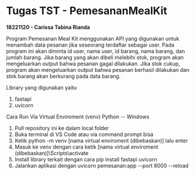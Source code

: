 # Tugas TST - PemesananMealKit
**18221120 - Carissa Tabina Rianda**

Program Pemesanan Meal Kit menggunakan API yang digunakan untuk menambah data pesanan jika seseorang terdaftar sebagai user. Pada program ini akan diminta id user, nama user, id barang, nama barang, dan jumlah barang. Jika barang yang akan dibeli melebihi stok, program akan mengeluarkan output bahwa pesanan gagal dilakukan. Jika stok cukup, program akan mengeluarkan output bahwa pesanan berhasil dilakukan dan stok barang akan berkurang pada data barang.

 Library yang digunakan yaitu
 1. fastapi
 2. uvicorn

Cara Run Via Virtual Enviroment (venv) Python -- Windows
1. Pull repository ini ke dalam local folder
2. Buka terminal di VS Code atau via command prompt bisa
3. Ketik python -m venv [nama virtual enviroment (dibebaskan)] lalu enter
4. Masuk ke venv dengan cara ketik [nama virtual enviroment (dibebaskan)]\Scripts\activate
5. Install library terkait dengan cara pip install fastapi uvicorn
6. Jalankan aplikasi dengan uvicorn pemesanan:app --port 8000 --reload
